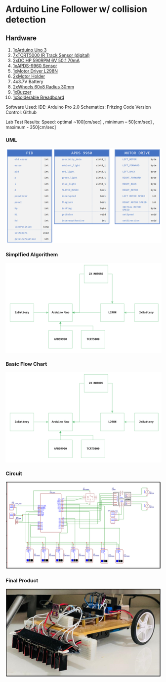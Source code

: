# Arduino Line Follower w/ collision detection

## Hardware

1. [1xArduino Uno 3](https://store.arduino.cc/products/arduino-uno-rev3)
2. [7xTCRT5000 IR Track Sensor (digital)](https://www.vishay.com/docs/83760/tcrt5000.pdf)
3. [2xDC HP 590RPM 6V 50:1 70mA](https://www.4project.co.il/product/micro-metal-gearmotor-hp-590rpm) 
4. [1xAPDS-9960 Sensor](https://www.sparkfun.com/products/12787)
5. [1xMotor Driver L298N](https://www.sparkfun.com/datasheets/Robotics/L298_H_Bridge.pdf)
6. [2xMotor Holder](https://www.4project.co.il/product/micro-motor-holder-white)
7. 4x3.7V Battery
8. [2xWheels 60x8 Radius 30mm](https://www.4project.co.il/product/999)
9. [1xBuzzer](https://www.beirutronics.com/wp-content/uploads/2019/01/passive-buzzer.jpg)
10. [1xSolderable Breadboard](https://www.upgradeindustries.com/media/ebay/Photos/breadboard_5x7_standard/breadboard_5x7_standard_wm.jpg)

Software Used:
IDE: Arduino Pro 2.0
Schematics: Fritzing
Code Version Control: Github

Lab Test Results:
Speed: optimal ~100[cm/sec] , minimum – 50[cm/sec] , maximum - 350[cm/sec]


### UML
![](https://github.com/Tydox/LineFollower/blob/master/Images/Data_variables.png)

### Simplfied Algorithem
![](https://github.com/Tydox/LineFollower/blob/master/Images/flowchart.png)

### Basic Flow Chart
![](https://github.com/Tydox/LineFollower/blob/master/Images/flowchart.png)

### Circuit
![](https://github.com/Tydox/LineFollower/blob/master/Images/circuit-diagram.png)

### Final Product
![](https://github.com/Tydox/LineFollower/blob/master/Images/car.png)
